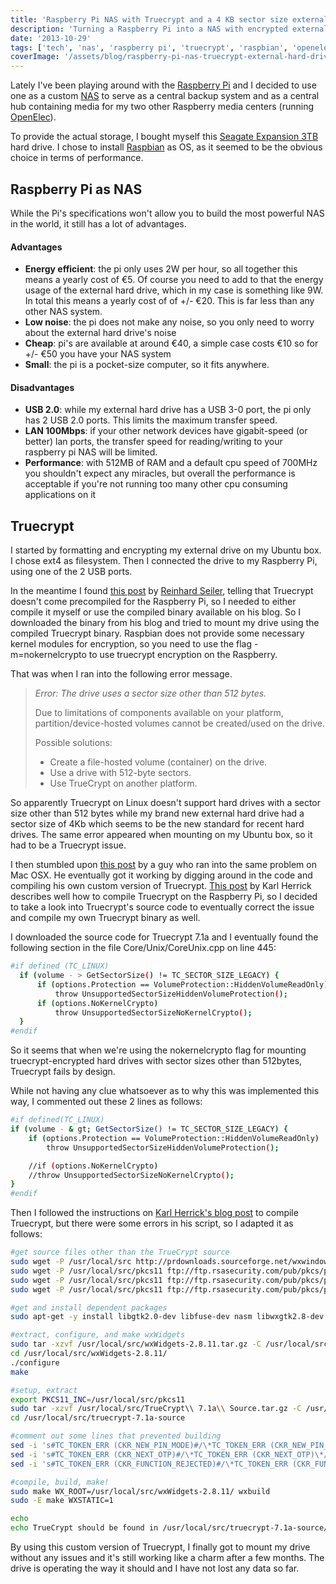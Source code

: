 ```yaml
---
title: 'Raspberry Pi NAS with Truecrypt and a 4 KB sector size external hard drive'
description: 'Turning a Raspberry Pi into a NAS with encrypted external storage'
date: '2013-10-29'
tags: ['tech', 'nas', 'raspberry pi', 'truecrypt', 'raspbian', 'openelec']
coverImage: '/assets/blog/raspberry-pi-nas-truecrypt-external-hard-drive/cover.jpg'
---
```


Lately I've been playing around with the [Raspberry Pi](http://en.wikipedia.org/wiki/Raspberry_Pi) and I decided to use one as a custom [NAS](http://en.wikipedia.org/wiki/Network-attached_storage) to serve as a central backup system and as a central hub containing media for my two other Raspberry media centers (running [OpenElec](http://openelec.tv/)).

To provide the actual storage, I bought myself this [Seagate Expansion 3TB](http://www.seagate.com/external-hard-drives/desktop-hard-drives/expansion-hard-drive/) hard drive. I chose to install [Raspbian](http://www.raspbian.org/) as OS, as it seemed to be the obvious choice in terms of performance.

## Raspberry Pi as NAS

While the Pi's specifications won't allow you to build the most powerful NAS in the world, it still has a lot of advantages.

#### Advantages

- **Energy efficient**: the pi only uses 2W per hour, so all together this means a yearly cost of €5. Of course you need to add to that the energy usage of the external hard drive, which in my case is something like 9W. In total this means a yearly cost of of +/- €20. This is far less than any other NAS system.
- **Low noise**: the pi does not make any noise, so you only need to worry about the external hard drive's noise
- **Cheap**: pi's are available at around €40, a simple case costs €10 so for +/- €50 you have your NAS system
- **Small**: the pi is a pocket-size computer, so it fits anywhere.

#### Disadvantages

- **USB 2.0**: while my external hard drive has a USB 3-0 port, the pi only has 2 USB 2.0 ports. This limits the maximum transfer speed.
- **LAN 100Mbps**: if your other network devices have gigabit-speed (or better) lan ports, the transfer speed for reading/writing to your raspberry pi NAS will be limited.
- **Performance**: with 512MB of RAM and a default cpu speed of 700MHz you shouldn't expect any miracles, but overall the performance is acceptable if you're not running too many other cpu consuming applications on it

## Truecrypt

I started by formatting and encrypting my external drive on my Ubuntu box. I chose ext4 as filesystem. Then I connected the drive to my Raspberry Pi, using one of the 2 USB ports.

In the meantime I found [this post](http://reinhard-seiler.blogspot.be/2012/07/compile-truecrypt-on-raspberry-pi.html) by [Reinhard Seiler](http://reinhard-seiler.blogspot.be/), telling that Truecrypt doesn't come precompiled for the Raspberry Pi, so I needed to either compile it myself or use the compiled binary available on his blog. So I downloaded the binary from his blog and tried to mount my drive using the compiled Truecrypt binary. Raspbian does not provide some necessary kernel modules for encryption, so you need to use the flag -m=nokernelcrypto to use truecrypt encryption on the Raspberry.

That was when I ran into the following error message.

> _Error: The drive uses a sector size other than 512 bytes._
>
> Due to limitations of components available on your platform, partition/device-hosted volumes cannot be created/used on the drive.
>
> Possible solutions:
>
> - Create a file-hosted volume (container) on the drive.
> - Use a drive with 512-byte sectors.
> - Use TrueCrypt on another platform.

So apparently Truecrypt on Linux doesn't support hard drives with a sector size other than 512 bytes while my brand new external hard drive had a sector size of 4Kb which seems to be the new standard for recent hard drives. The same error appeared when mounting on my Ubuntu box, so it had to be a Truecrypt issue.

I then stumbled upon [this post](http://lenlo.wordpress.com/2013/03/19/truecrypt-mac-os-x-advanced-format-drives-true/) by a guy who ran into the same problem on Mac OSX. He eventually got it working by digging around in the code and compiling his own custom version of Truecrypt. [This post](http://karlherrick.com/dev/2013/01/21/compiling-truecrypt-on-raspberry-pi/) by Karl Herrick describes well how to compile Truecrypt on the Raspberry Pi, so I decided to take a look into Truecrypt's source code to eventually correct the issue and compile my own Truecrypt binary as well.

I downloaded the source code for Truecrypt 7.1a and I eventually found the following section in the file Core/Unix/CoreUnix.cpp on line 445:

```bash
#if defined (TC_LINUX)
  if (volume - > GetSectorSize() != TC_SECTOR_SIZE_LEGACY) {
      if (options.Protection == VolumeProtection::HiddenVolumeReadOnly)
          throw UnsupportedSectorSizeHiddenVolumeProtection();
      if (options.NoKernelCrypto)
          throw UnsupportedSectorSizeNoKernelCrypto();
  }
#endif
```

So it seems that when we're using the nokernelcrypto flag for mounting truecrypt-encrypted hard drives with sector sizes other than 512bytes, Truecrypt fails by design.

While not having any clue whatsoever as to why this was implemented this way, I commented out these 2 lines as follows:

```bash
#if defined(TC_LINUX)
if (volume - & gt; GetSectorSize() != TC_SECTOR_SIZE_LEGACY) {
    if (options.Protection == VolumeProtection::HiddenVolumeReadOnly)
        throw UnsupportedSectorSizeHiddenVolumeProtection();

    //if (options.NoKernelCrypto)
    //throw UnsupportedSectorSizeNoKernelCrypto();
}
#endif
```

Then I followed the instructions on [Karl Herrick's blog post](http://karlherrick.com/dev/2013/01/21/compiling-truecrypt-on-raspberry-pi/) to compile Truecrypt, but there were some errors in his script, so I adapted it as follows:

```bash
#get source files other than the TrueCrypt source
sudo wget -P /usr/local/src http://prdownloads.sourceforge.net/wxwindows/wxWidgets-2.8.11.tar.gz
sudo wget -P /usr/local/src/pkcs11 ftp://ftp.rsasecurity.com/pub/pkcs/pkcs-11/v211/pkcs11.h
sudo wget -P /usr/local/src/pkcs11 ftp://ftp.rsasecurity.com/pub/pkcs/pkcs-11/v211/pkcs11f.h
sudo wget -P /usr/local/src/pkcs11 ftp://ftp.rsasecurity.com/pub/pkcs/pkcs-11/v211/pkcs11t.h

#get and install dependent packages
sudo apt-get -y install libgtk2.0-dev libfuse-dev nasm libwxgtk2.8-dev

#extract, configure, and make wxWidgets
sudo tar -xzvf /usr/local/src/wxWidgets-2.8.11.tar.gz -C /usr/local/src
cd /usr/local/src/wxWidgets-2.8.11/
./configure
make

#setup, extract
export PKCS11_INC=/usr/local/src/pkcs11
sudo tar -xzvf /usr/local/src/TrueCrypt\\ 7.1a\\ Source.tar.gz -C /usr/local/src
cd /usr/local/src/truecrypt-7.1a-source

#comment out some lines that prevented building
sed -i 's#TC_TOKEN_ERR (CKR_NEW_PIN_MODE)#/\*TC_TOKEN_ERR (CKR_NEW_PIN_MODE)\*/#g' Common/SecurityToken.cpp
sed -i 's#TC_TOKEN_ERR (CKR_NEXT_OTP)#/\*TC_TOKEN_ERR (CKR_NEXT_OTP)\*/#g' Common/SecurityToken.cpp
sed -i 's#TC_TOKEN_ERR (CKR_FUNCTION_REJECTED)#/\*TC_TOKEN_ERR (CKR_FUNCTION_REJECTED)\*/#g' Common/SecurityToken.cpp

#compile, build, make!
sudo make WX_ROOT=/usr/local/src/wxWidgets-2.8.11/ wxbuild
sudo -E make WXSTATIC=1

echo
echo TrueCrypt should be found in /usr/local/src/truecrypt-7.1a-source/Main/
```

By using this custom version of Truecrypt, I finally got to mount my drive without any issues and it's still working like a charm after a few months. The drive is operating the way it should and I have not lost any data so far.
